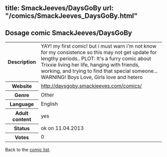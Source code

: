 title: SmackJeeves/DaysGoBy
url: "/comics/SmackJeeves_DaysGoBy.html"
---
Dosage comic SmackJeeves/DaysGoBy
-----------------------------------------

<table class="comicinfo">
<tr>
<th>Description</th><td>YAY! my first comic! but i must warn i'm not know for my consistence so this may not get update for lengthy periods.. PLOT: It's a furry comic about Trixxie living her life, hanging with friends, working, and trying to find that special someone... WARNING! Boys Love, Girls love and hetero</td>
</tr>
<tr>
<th>Website</th><td><a href="http://daysgoby.smackjeeves.com/comics/">http://daysgoby.smackjeeves.com/comics/</a></td>
</tr>
<tr>
<th>Genre</th><td>Other</td>
</tr>
<tr>
<th>Language</th><td>English</td>
</tr>
<tr>
<th>Adult content</th><td>yes</td>
</tr>
<tr>
<th>Status</th><td>ok on 11.04.2013</td>
</tr>
<tr>
<th>Votes</th><td>0</div></td>
</tr>
</table>

Back to the [comic list](../comic-index.html).
